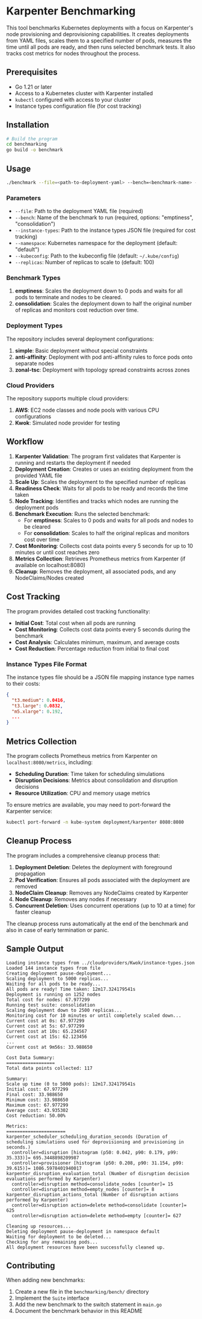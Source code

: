 # Karpenter Benchmarking

This tool benchmarks Kubernetes deployments with a focus on Karpenter's node provisioning and deprovisioning capabilities. It creates deployments from YAML files, scales them to a specified number of pods, measures the time until all pods are ready, and then runs selected benchmark tests. It also tracks cost metrics for nodes throughout the process.

## Prerequisites

- Go 1.21 or later
- Access to a Kubernetes cluster with Karpenter installed
- `kubectl` configured with access to your cluster
- Instance types configuration file (for cost tracking)

## Installation

```bash
# Build the program
cd benchmarking
go build -o benchmark
```

## Usage

```bash
./benchmark --file=<path-to-deployment-yaml> --bench=<benchmark-name> --instance-types=<path-to-instance-types> [--namespace=<namespace>] [--replicas=<number-of-replicas>]
```

### Parameters

- `--file`: Path to the deployment YAML file (required)
- `--bench`: Name of the benchmark to run (required, options: "emptiness", "consolidation")
- `--instance-types`: Path to the instance types JSON file (required for cost tracking)
- `--namespace`: Kubernetes namespace for the deployment (default: "default")
- `--kubeconfig`: Path to the kubeconfig file (default: `~/.kube/config`)
- `--replicas`: Number of replicas to scale to (default: 100)

### Benchmark Types

1. **emptiness**: Scales the deployment down to 0 pods and waits for all pods to terminate and nodes to be cleared.
2. **consolidation**: Scales the deployment down to half the original number of replicas and monitors cost reduction over time.

### Deployment Types

The repository includes several deployment configurations:

1. **simple**: Basic deployment without special constraints
2. **anti-affinity**: Deployment with pod anti-affinity rules to force pods onto separate nodes
3. **zonal-tsc**: Deployment with topology spread constraints across zones

### Cloud Providers

The repository supports multiple cloud providers:

1. **AWS**: EC2 node classes and node pools with various CPU configurations
2. **Kwok**: Simulated node provider for testing

## Workflow

1. **Karpenter Validation**: The program first validates that Karpenter is running and restarts the deployment if needed
2. **Deployment Creation**: Creates or uses an existing deployment from the provided YAML file
3. **Scale Up**: Scales the deployment to the specified number of replicas
4. **Readiness Check**: Waits for all pods to be ready and records the time taken
5. **Node Tracking**: Identifies and tracks which nodes are running the deployment pods
6. **Benchmark Execution**: Runs the selected benchmark:
   - For **emptiness**: Scales to 0 pods and waits for all pods and nodes to be cleared
   - For **consolidation**: Scales to half the original replicas and monitors cost over time
7. **Cost Monitoring**: Collects cost data points every 5 seconds for up to 10 minutes or until cost reaches zero
8. **Metrics Collection**: Retrieves Prometheus metrics from Karpenter (if available on localhost:8080)
9. **Cleanup**: Removes the deployment, all associated pods, and any NodeClaims/Nodes created

## Cost Tracking

The program provides detailed cost tracking functionality:

- **Initial Cost**: Total cost when all pods are running
- **Cost Monitoring**: Collects cost data points every 5 seconds during the benchmark
- **Cost Analysis**: Calculates minimum, maximum, and average costs
- **Cost Reduction**: Percentage reduction from initial to final cost

### Instance Types File Format

The instance types file should be a JSON file mapping instance type names to their costs:

```json
{
  "t3.medium": 0.0416,
  "t3.large": 0.0832,
  "m5.xlarge": 0.192,
  ...
}
```

## Metrics Collection

The program collects Prometheus metrics from Karpenter on `localhost:8080/metrics`, including:
- **Scheduling Duration**: Time taken for scheduling simulations
- **Disruption Decisions**: Metrics about consolidation and disruption decisions
- **Resource Utilization**: CPU and memory usage metrics

To ensure metrics are available, you may need to port-forward the Karpenter service:
```bash
kubectl port-forward -n kube-system deployment/karpenter 8080:8080
```

## Cleanup Process

The program includes a comprehensive cleanup process that:

1. **Deployment Deletion**: Deletes the deployment with foreground propagation
2. **Pod Verification**: Ensures all pods associated with the deployment are removed
3. **NodeClaim Cleanup**: Removes any NodeClaims created by Karpenter
4. **Node Cleanup**: Removes any nodes if necessary
5. **Concurrent Deletion**: Uses concurrent operations (up to 10 at a time) for faster cleanup

The cleanup process runs automatically at the end of the benchmark and also in case of early termination or panic.

## Sample Output

```
Loading instance types from ../cloudproviders/Kwok/instance-types.json
Loaded 144 instance types from file
Creating deployment pause-deployment...
Scaling deployment to 5000 replicas...
Waiting for all pods to be ready...
All pods are ready! Time taken: 12m17.324179541s
Deployment is running on 1252 nodes
Total cost for nodes: 67.977299
Running test suite: consolidation
Scaling deployment down to 2500 replicas...
Monitoring cost for 10 minutes or until completely scaled down...
Current cost at 0s: 67.977299
Current cost at 5s: 67.977299
Current cost at 10s: 65.234567
Current cost at 15s: 62.123456
...
Current cost at 9m56s: 33.988650

Cost Data Summary:
==================
Total data points collected: 117

Summary:
Scale up time (0 to 5000 pods): 12m17.324179541s
Initial cost: 67.977299
Final cost: 33.988650
Minimum cost: 33.988650
Maximum cost: 67.977299
Average cost: 43.935302
Cost reduction: 50.00%

Metrics:
======================
karpenter_scheduler_scheduling_duration_seconds (Duration of scheduling simulations used for deprovisioning and provisioning in seconds.)
  controller=disruption [histogram (p50: 0.042, p90: 0.179, p99: 35.333)]= 695.3448898209987
  controller=provisioner [histogram (p50: 0.208, p90: 31.154, p99: 39.615)]= 1086.5978401940017
karpenter_disruption_evaluation_total (Number of disruption decision evaluations performed by Karpenter)
  controller=disruption method=consolidate_nodes [counter]= 15
  controller=disruption method=empty_nodes [counter]= 8
karpenter_disruption_actions_total (Number of disruption actions performed by Karpenter)
  controller=disruption action=delete method=consolidate [counter]= 625
  controller=disruption action=delete method=empty [counter]= 627

Cleaning up resources...
Deleting deployment pause-deployment in namespace default
Waiting for deployment to be deleted...
Checking for any remaining pods...
All deployment resources have been successfully cleaned up.
```

## Contributing

When adding new benchmarks:
1. Create a new file in the `benchmarking/bench/` directory
2. Implement the `Suite` interface
3. Add the new benchmark to the switch statement in `main.go`
4. Document the benchmark behavior in this README
